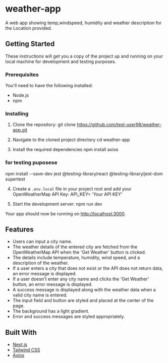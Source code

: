 # weather-app
A web app showing temp,windspeed, humidity and weather description for the Location provided.

## Getting Started

These instructions will get you a copy of the project up and running on your local machine for development and testing purposes.

### Prerequisites

You'll need to have the following installed:

- Node.js
- npm

### Installing

1. Clone the repository:
git clone https://github.com/test-user98/weather-app.git


2. Navigate to the cloned project directory
cd weather-app


3. Install the required dependencies
npm install axios
### for testing puposese ###
npm install --save-dev jest @testing-library/react @testing-library/jest-dom supertest



4. Create a `.env.local` file in your project root and add your OpenWeatherMap API Key:
API_KEY= 'Your API KEY'

5. Start the development server:
npm run dev

Your app should now be running on [http://localhost:3000](http://localhost:3000).

## Features

- Users can input a city name.
- The weather details of the entered city are fetched from the OpenWeatherMap API when the 'Get Weather' button is clicked.
- The details include temperature, humidity, wind speed, and a description of the weather.
- If a user enters a city that does not exist or the API does not return data, an error message is displayed.
- If a user doesn't enter any city name and clicks the 'Get Weather' button, an error message is displayed.
- A success message is displayed along with the weather data when a valid city name is entered.
- The input field and button are styled and placed at the center of the page.
- The background has a light gradient.
- Error and success messages are styled appropriately.

## Built With

- [Next.js](https://nextjs.org/)
- [Tailwind CSS](https://tailwindcss.com/)
- [Axios](https://axios-http.com/)
